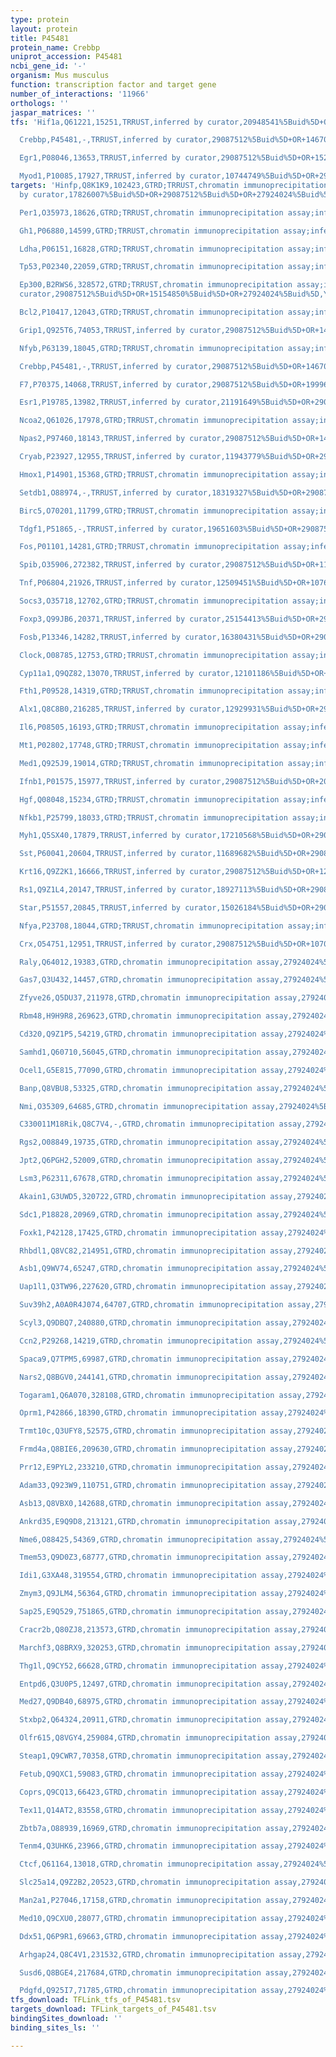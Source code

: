 ```yaml
---
type: protein
layout: protein
title: P45481
protein_name: Crebbp
uniprot_accession: P45481
ncbi_gene_id: '-'
organism: Mus musculus
function: transcription factor and target gene
number_of_interactions: '11966'
orthologs: ''
jaspar_matrices: ''
tfs: 'Hif1a,Q61221,15251,TRRUST,inferred by curator,20948541%5Buid%5D+OR+29087512%5Buid%5D,Yes

  Crebbp,P45481,-,TRRUST,inferred by curator,29087512%5Buid%5D+OR+14670297%5Buid%5D,Yes

  Egr1,P08046,13653,TRRUST,inferred by curator,29087512%5Buid%5D+OR+15225550%5Buid%5D,Yes

  Myod1,P10085,17927,TRRUST,inferred by curator,10744749%5Buid%5D+OR+29087512%5Buid%5D,Yes'
targets: 'Hinfp,Q8K1K9,102423,GTRD;TRRUST,chromatin immunoprecipitation assay;inferred
  by curator,17826007%5Buid%5D+OR+29087512%5Buid%5D+OR+27924024%5Buid%5D,Yes

  Per1,O35973,18626,GTRD;TRRUST,chromatin immunoprecipitation assay;inferred by curator,29087512%5Buid%5D+OR+27924024%5Buid%5D+OR+20930143%5Buid%5D,Yes

  Gh1,P06880,14599,GTRD;TRRUST,chromatin immunoprecipitation assay;inferred by curator,22890843%5Buid%5D+OR+29087512%5Buid%5D+OR+27924024%5Buid%5D,Yes

  Ldha,P06151,16828,GTRD;TRRUST,chromatin immunoprecipitation assay;inferred by curator,9632793%5Buid%5D+OR+29087512%5Buid%5D+OR+27924024%5Buid%5D,Yes

  Tp53,P02340,22059,GTRD;TRRUST,chromatin immunoprecipitation assay;inferred by curator,19220000%5Buid%5D+OR+29087512%5Buid%5D+OR+15154850%5Buid%5D+OR+27924024%5Buid%5D,Yes

  Ep300,B2RWS6,328572,GTRD;TRRUST,chromatin immunoprecipitation assay;inferred by
  curator,29087512%5Buid%5D+OR+15154850%5Buid%5D+OR+27924024%5Buid%5D,Yes

  Bcl2,P10417,12043,GTRD;TRRUST,chromatin immunoprecipitation assay;inferred by curator,29087512%5Buid%5D+OR+27924024%5Buid%5D+OR+16982684%5Buid%5D,Yes

  Grip1,Q925T6,74053,TRRUST,inferred by curator,29087512%5Buid%5D+OR+14966289%5Buid%5D,Yes

  Nfyb,P63139,18045,GTRD;TRRUST,chromatin immunoprecipitation assay;inferred by curator,8706809%5Buid%5D+OR+29087512%5Buid%5D+OR+27924024%5Buid%5D,Yes

  Crebbp,P45481,-,TRRUST,inferred by curator,29087512%5Buid%5D+OR+14670297%5Buid%5D,Yes

  F7,P70375,14068,TRRUST,inferred by curator,29087512%5Buid%5D+OR+19996301%5Buid%5D,Yes

  Esr1,P19785,13982,TRRUST,inferred by curator,21191649%5Buid%5D+OR+29087512%5Buid%5D,Yes

  Ncoa2,Q61026,17978,GTRD;TRRUST,chromatin immunoprecipitation assay;inferred by curator,29087512%5Buid%5D+OR+27924024%5Buid%5D+OR+14966289%5Buid%5D,Yes

  Npas2,P97460,18143,TRRUST,inferred by curator,29087512%5Buid%5D+OR+14645221%5Buid%5D,Yes

  Cryab,P23927,12955,TRRUST,inferred by curator,11943779%5Buid%5D+OR+29087512%5Buid%5D,Yes

  Hmox1,P14901,15368,GTRD;TRRUST,chromatin immunoprecipitation assay;inferred by curator,17313370%5Buid%5D+OR+29087512%5Buid%5D+OR+27924024%5Buid%5D,Yes

  Setdb1,O88974,-,TRRUST,inferred by curator,18319327%5Buid%5D+OR+29087512%5Buid%5D,Yes

  Birc5,O70201,11799,GTRD;TRRUST,chromatin immunoprecipitation assay;inferred by curator,29087512%5Buid%5D+OR+15782138%5Buid%5D+OR+27924024%5Buid%5D,Yes

  Tdgf1,P51865,-,TRRUST,inferred by curator,19651603%5Buid%5D+OR+29087512%5Buid%5D,Yes

  Fos,P01101,14281,GTRD;TRRUST,chromatin immunoprecipitation assay;inferred by curator,11083868%5Buid%5D+OR+29087512%5Buid%5D+OR+27924024%5Buid%5D,Yes

  Spib,O35906,272382,TRRUST,inferred by curator,29087512%5Buid%5D+OR+11864910%5Buid%5D,Yes

  Tnf,P06804,21926,TRRUST,inferred by curator,12509451%5Buid%5D+OR+10760264%5Buid%5D+OR+29087512%5Buid%5D,Yes

  Socs3,O35718,12702,GTRD;TRRUST,chromatin immunoprecipitation assay;inferred by curator,27924024%5Buid%5D+OR+29087512%5Buid%5D+OR+18571793%5Buid%5D+OR+17947670%5Buid%5D,Yes

  Foxp3,Q99JB6,20371,TRRUST,inferred by curator,25154413%5Buid%5D+OR+29087512%5Buid%5D,Yes

  Fosb,P13346,14282,TRRUST,inferred by curator,16380431%5Buid%5D+OR+29087512%5Buid%5D,Yes

  Clock,O08785,12753,GTRD;TRRUST,chromatin immunoprecipitation assay;inferred by curator,29087512%5Buid%5D+OR+27924024%5Buid%5D+OR+14645221%5Buid%5D,Yes

  Cyp11a1,Q9QZ82,13070,TRRUST,inferred by curator,12101186%5Buid%5D+OR+29087512%5Buid%5D,Yes

  Fth1,P09528,14319,GTRD;TRRUST,chromatin immunoprecipitation assay;inferred by curator,10066817%5Buid%5D+OR+29087512%5Buid%5D+OR+27924024%5Buid%5D,Yes

  Alx1,Q8C8B0,216285,TRRUST,inferred by curator,12929931%5Buid%5D+OR+29087512%5Buid%5D,Yes

  Il6,P08505,16193,GTRD;TRRUST,chromatin immunoprecipitation assay;inferred by curator,20351184%5Buid%5D+OR+10542243%5Buid%5D+OR+29087512%5Buid%5D+OR+27924024%5Buid%5D,Yes

  Mt1,P02802,17748,GTRD;TRRUST,chromatin immunoprecipitation assay;inferred by curator,18458062%5Buid%5D+OR+29087512%5Buid%5D+OR+27924024%5Buid%5D,Yes

  Med1,Q925J9,19014,GTRD;TRRUST,chromatin immunoprecipitation assay;inferred by curator,29087512%5Buid%5D+OR+27924024%5Buid%5D+OR+17641689%5Buid%5D,Yes

  Ifnb1,P01575,15977,TRRUST,inferred by curator,29087512%5Buid%5D+OR+20660350%5Buid%5D,Yes

  Hgf,Q08048,15234,GTRD;TRRUST,chromatin immunoprecipitation assay;inferred by curator,20852387%5Buid%5D+OR+29087512%5Buid%5D+OR+27924024%5Buid%5D,Yes

  Nfkb1,P25799,18033,GTRD;TRRUST,chromatin immunoprecipitation assay;inferred by curator,11463834%5Buid%5D+OR+29087512%5Buid%5D+OR+27924024%5Buid%5D,Yes

  Myh1,Q5SX40,17879,TRRUST,inferred by curator,17210568%5Buid%5D+OR+29087512%5Buid%5D,Yes

  Sst,P60041,20604,TRRUST,inferred by curator,11689682%5Buid%5D+OR+29087512%5Buid%5D,Yes

  Krt16,Q9Z2K1,16666,TRRUST,inferred by curator,29087512%5Buid%5D+OR+12954631%5Buid%5D,Yes

  Rs1,Q9Z1L4,20147,TRRUST,inferred by curator,18927113%5Buid%5D+OR+29087512%5Buid%5D,Yes

  Star,P51557,20845,TRRUST,inferred by curator,15026184%5Buid%5D+OR+29087512%5Buid%5D,Yes

  Nfya,P23708,18044,GTRD;TRRUST,chromatin immunoprecipitation assay;inferred by curator,8706809%5Buid%5D+OR+29087512%5Buid%5D+OR+27924024%5Buid%5D,Yes

  Crx,O54751,12951,TRRUST,inferred by curator,29087512%5Buid%5D+OR+10708567%5Buid%5D,Yes

  Raly,Q64012,19383,GTRD,chromatin immunoprecipitation assay,27924024%5Buid%5D,No

  Gas7,Q3U432,14457,GTRD,chromatin immunoprecipitation assay,27924024%5Buid%5D,No

  Zfyve26,Q5DU37,211978,GTRD,chromatin immunoprecipitation assay,27924024%5Buid%5D,No

  Rbm48,H9H9R8,269623,GTRD,chromatin immunoprecipitation assay,27924024%5Buid%5D,No

  Cd320,Q9Z1P5,54219,GTRD,chromatin immunoprecipitation assay,27924024%5Buid%5D,No

  Samhd1,Q60710,56045,GTRD,chromatin immunoprecipitation assay,27924024%5Buid%5D,No

  Ocel1,G5E815,77090,GTRD,chromatin immunoprecipitation assay,27924024%5Buid%5D,No

  Banp,Q8VBU8,53325,GTRD,chromatin immunoprecipitation assay,27924024%5Buid%5D,No

  Nmi,O35309,64685,GTRD,chromatin immunoprecipitation assay,27924024%5Buid%5D,No

  C330011M18Rik,Q8C7V4,-,GTRD,chromatin immunoprecipitation assay,27924024%5Buid%5D,No

  Rgs2,O08849,19735,GTRD,chromatin immunoprecipitation assay,27924024%5Buid%5D,No

  Jpt2,Q6PGH2,52009,GTRD,chromatin immunoprecipitation assay,27924024%5Buid%5D,No

  Lsm3,P62311,67678,GTRD,chromatin immunoprecipitation assay,27924024%5Buid%5D,No

  Akain1,G3UWD5,320722,GTRD,chromatin immunoprecipitation assay,27924024%5Buid%5D,No

  Sdc1,P18828,20969,GTRD,chromatin immunoprecipitation assay,27924024%5Buid%5D,No

  Foxk1,P42128,17425,GTRD,chromatin immunoprecipitation assay,27924024%5Buid%5D,No

  Rhbdl1,Q8VC82,214951,GTRD,chromatin immunoprecipitation assay,27924024%5Buid%5D,No

  Asb1,Q9WV74,65247,GTRD,chromatin immunoprecipitation assay,27924024%5Buid%5D,No

  Uap1l1,Q3TW96,227620,GTRD,chromatin immunoprecipitation assay,27924024%5Buid%5D,No

  Suv39h2,A0A0R4J074,64707,GTRD,chromatin immunoprecipitation assay,27924024%5Buid%5D,No

  Scyl3,Q9DBQ7,240880,GTRD,chromatin immunoprecipitation assay,27924024%5Buid%5D,No

  Ccn2,P29268,14219,GTRD,chromatin immunoprecipitation assay,27924024%5Buid%5D,No

  Spaca9,Q7TPM5,69987,GTRD,chromatin immunoprecipitation assay,27924024%5Buid%5D,No

  Nars2,Q8BGV0,244141,GTRD,chromatin immunoprecipitation assay,27924024%5Buid%5D,No

  Togaram1,Q6A070,328108,GTRD,chromatin immunoprecipitation assay,27924024%5Buid%5D,No

  Oprm1,P42866,18390,GTRD,chromatin immunoprecipitation assay,27924024%5Buid%5D,No

  Trmt10c,Q3UFY8,52575,GTRD,chromatin immunoprecipitation assay,27924024%5Buid%5D,No

  Frmd4a,Q8BIE6,209630,GTRD,chromatin immunoprecipitation assay,27924024%5Buid%5D,No

  Prr12,E9PYL2,233210,GTRD,chromatin immunoprecipitation assay,27924024%5Buid%5D,No

  Adam33,Q923W9,110751,GTRD,chromatin immunoprecipitation assay,27924024%5Buid%5D,No

  Asb13,Q8VBX0,142688,GTRD,chromatin immunoprecipitation assay,27924024%5Buid%5D,No

  Ankrd35,E9Q9D8,213121,GTRD,chromatin immunoprecipitation assay,27924024%5Buid%5D,No

  Nme6,O88425,54369,GTRD,chromatin immunoprecipitation assay,27924024%5Buid%5D,No

  Tmem53,Q9D0Z3,68777,GTRD,chromatin immunoprecipitation assay,27924024%5Buid%5D,No

  Idi1,G3XA48,319554,GTRD,chromatin immunoprecipitation assay,27924024%5Buid%5D,No

  Zmym3,Q9JLM4,56364,GTRD,chromatin immunoprecipitation assay,27924024%5Buid%5D,No

  Sap25,E9Q529,751865,GTRD,chromatin immunoprecipitation assay,27924024%5Buid%5D,No

  Cracr2b,Q80ZJ8,213573,GTRD,chromatin immunoprecipitation assay,27924024%5Buid%5D,No

  Marchf3,Q8BRX9,320253,GTRD,chromatin immunoprecipitation assay,27924024%5Buid%5D,No

  Thg1l,Q9CY52,66628,GTRD,chromatin immunoprecipitation assay,27924024%5Buid%5D,No

  Entpd6,Q3U0P5,12497,GTRD,chromatin immunoprecipitation assay,27924024%5Buid%5D,No

  Med27,Q9DB40,68975,GTRD,chromatin immunoprecipitation assay,27924024%5Buid%5D,No

  Stxbp2,Q64324,20911,GTRD,chromatin immunoprecipitation assay,27924024%5Buid%5D,No

  Olfr615,Q8VGY4,259084,GTRD,chromatin immunoprecipitation assay,27924024%5Buid%5D,No

  Steap1,Q9CWR7,70358,GTRD,chromatin immunoprecipitation assay,27924024%5Buid%5D,No

  Fetub,Q9QXC1,59083,GTRD,chromatin immunoprecipitation assay,27924024%5Buid%5D,No

  Coprs,Q9CQ13,66423,GTRD,chromatin immunoprecipitation assay,27924024%5Buid%5D,No

  Tex11,Q14AT2,83558,GTRD,chromatin immunoprecipitation assay,27924024%5Buid%5D,No

  Zbtb7a,O88939,16969,GTRD,chromatin immunoprecipitation assay,27924024%5Buid%5D,No

  Tenm4,Q3UHK6,23966,GTRD,chromatin immunoprecipitation assay,27924024%5Buid%5D,No

  Ctcf,Q61164,13018,GTRD,chromatin immunoprecipitation assay,27924024%5Buid%5D,No

  Slc25a14,Q9Z2B2,20523,GTRD,chromatin immunoprecipitation assay,27924024%5Buid%5D,No

  Man2a1,P27046,17158,GTRD,chromatin immunoprecipitation assay,27924024%5Buid%5D,No

  Med10,Q9CXU0,28077,GTRD,chromatin immunoprecipitation assay,27924024%5Buid%5D,No

  Ddx51,Q6P9R1,69663,GTRD,chromatin immunoprecipitation assay,27924024%5Buid%5D,No

  Arhgap24,Q8C4V1,231532,GTRD,chromatin immunoprecipitation assay,27924024%5Buid%5D,No

  Susd6,Q8BGE4,217684,GTRD,chromatin immunoprecipitation assay,27924024%5Buid%5D,No

  Pdgfd,Q925I7,71785,GTRD,chromatin immunoprecipitation assay,27924024%5Buid%5D,No'
tfs_download: TFLink_tfs_of_P45481.tsv
targets_download: TFLink_targets_of_P45481.tsv
bindingSites_download: ''
binding_sites_ls: ''

---
```


